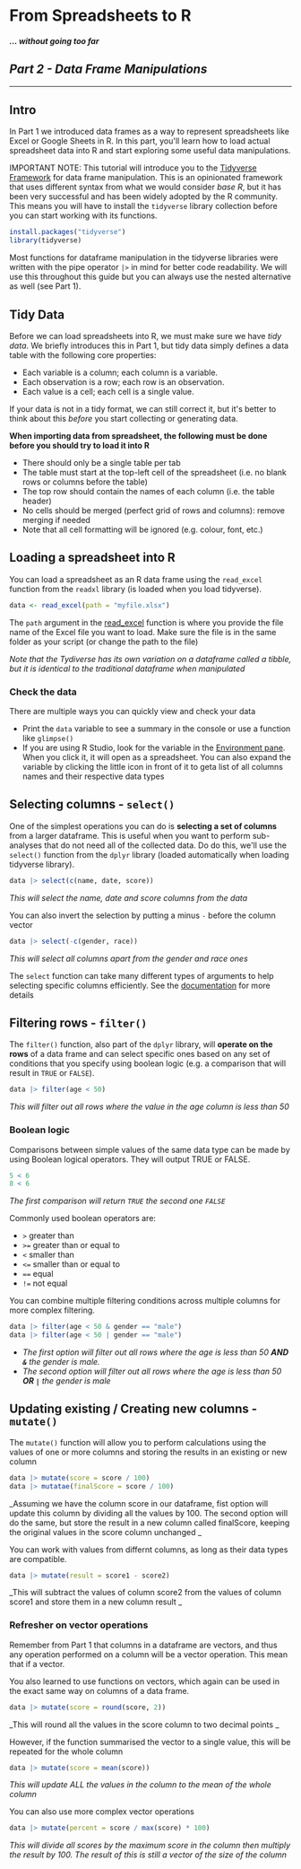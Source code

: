 # From Spreadsheets to R
#### _... without going too far_

## _Part 2 - Data Frame Manipulations_

___

## Intro

In Part 1 we introduced data frames as a way to represent spreadsheets like Excel or Google Sheets in R. In this part, you'll learn how to load actual spreadsheet data into R and start exploring some useful data manipulations.

IMPORTANT NOTE: This tutorial will introduce you to the [Tidyverse Framework](https://www.tidyverse.org/) for data frame manipulation. This is an opinionated framework that uses different syntax from what we would consider _base R_, but it has been very successful and has been widely adopted by the R community. This means you will have to install the `tidyverse` library collection before you can start working with its functions.

```r
install.packages("tidyverse")
library(tidyverse)
```

Most functions for dataframe manipulation in the tidyverse libraries were written with the pipe operator `|>` in mind for better code readability. We will use this throughout this guide but you can always use the nested alternative as well (see Part 1).


## Tidy Data

Before we can load spreadsheets into R, we must make sure we have _tidy data_. We briefly introduces this in Part 1, but tidy data simply defines a data table with the following core properties:

- Each variable is a column; each column is a variable.
- Each observation is a row; each row is an observation.
- Each value is a cell; each cell is a single value.

If your data is not in a tidy format, we can still correct it, but it's better to think about this _before_ you start collecting or generating data.

**When importing data from spreadsheet, the following must be done before you should try to load it into R**

- There should only be a single table per tab
- The table must start at the top-left cell of the spreadsheet (i.e. no blank rows or columns before the table)
- The top row should contain the names of each column (i.e. the table header)
- No cells should be merged (perfect grid of rows and columns): remove merging if needed
- Note that all cell formatting will be ignored (e.g. colour, font, etc.)

## Loading a spreadsheet into R

You can load a spreadsheet as an R data frame using the `read_excel` function from the `readxl` library (is loaded when you load tidyverse).

```r
data <- read_excel(path = "myfile.xlsx")
```
The `path` argument in the [read_excel](https://www.rdocumentation.org/packages/readxl/versions/0.1.1/topics/read_excel) function is where you provide the file name of the Excel file you want to load. Make sure the file is in the same folder as your script (or change the path to the file)

_Note that the Tydiverse has its own variation on a dataframe called a tibble, but it is identical to the traditional dataframe when manipulated_

### Check the data

There are multiple ways you can quickly view and check your data

- Print the `data` variable to see a summary in the console or use a function like `glimpse()`
- If you are using R Studio, look for the variable in the [Environment pane](https://docs.posit.co/ide/user/ide/guide/ui/ui-panes.html). When you click it, it will open as a spreadsheet. You can also expand the variable by clicking the little icon in front of it to geta list of all columns names and their respective data types

## Selecting columns - `select()`

One of the simplest operations you can do is **selecting a set of columns** from a larger dataframe. This is useful when you want to perform sub-analyses that do not need all of the collected data. Do do this, we'll use the `select()` function from the `dplyr` library (loaded automatically when loading tidyverse library).

```r
data |> select(c(name, date, score))
```
_This will select the name, date and score columns from the data_

You can also invert the selection by putting a minus `-` before the column vector

```r
data |> select(-c(gender, race))
```
_This will select all columns apart from the gender and race ones_


The `select` function can take many different types of arguments to help selecting specific columns efficiently. See the [documentation](https://dplyr.tidyverse.org/reference/select.html) for more details

## Filtering rows - `filter()`

The `filter()` function, also part of the `dplyr` library, will **operate on the rows** of a data frame and can select specific ones based on any set of conditions that you specify using boolean logic (e.g. a comparison that will result in `TRUE` or `FALSE`).

```r
data |> filter(age < 50)
```
_This will filter out all rows where the value in the age column is less than 50_

### Boolean logic

Comparisons between simple values of the same data type can be made by using Boolean logical operators. They will output TRUE or FALSE.
```r
5 < 6
8 < 6
```
_The first comparison will return `TRUE` the second one `FALSE`_

Commonly used boolean operators are:

- `>` greater than
- `>=` greater than or equal to
- `<` smaller than
- `<=` smaller than or equal to
- `==` equal
- `!=` not equal

You can combine multiple filtering conditions across multiple columns for more complex filtering.

```r
data |> filter(age < 50 & gender == "male")
data |> filter(age < 50 | gender == "male")
```
- _The first option will filter out all rows where the age is less than 50 **AND `&`** the gender is male._
- _The second option will filter out all rows where the age is less than 50 **OR `|`** the gender is male_

## Updating existing / Creating new columns - `mutate()`

The `mutate()` function will allow you to perform calculations using the values of one or more columns and storing the results in an existing or new column

```r
data |> mutate(score = score / 100)
data |> mutatae(finalScore = score / 100)
```
_Assuming we have the column score in our dataframe, fist option will update this column by dividing all the values by 100. The second option will do the same, but store the result in a new column called finalScore, keeping the original values in the score column unchanged _

You can work with values from differnt columns, as long as their data types are compatible.
```r
data |> mutate(result = score1 - score2)
```
_This will subtract the values of column score2 from the values of column score1 and store them in a new column result _

### Refresher on vector operations

Remember from Part 1 that columns in a dataframe are vectors, and thus any operation performed on a column will be a vector operation. This mean that if a vector.

You also learned to use functions on vectors, which again can be used in the exact same way on columns of a data frame. 

```r
data |> mutate(score = round(score, 2))
```
_This will round all the values in the score column to two decimal points _ 

However, if the function summarised the vector to a single value, this will be repeated for the whole column

```r
data |> mutate(score = mean(score))
```
_This will update ALL the values in the column to the mean of the whole column_

You can also use more complex vector operations
```r
data |> mutate(percent = score / max(score) * 100)
```
_This will divide all scores by the maximum score in the column then multiply the result by 100. The result of this is still a vector of the size of the column_
